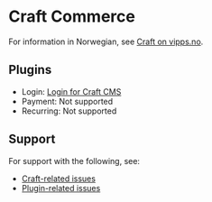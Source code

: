 <!-- START_METADATA
---
hide_table_of_contents: true
pagination_next: null
pagination_prev: null
---
END_METADATA -->

# Craft Commerce

For information in Norwegian, see
[Craft on vipps.no](https://www.vipps.no/produkter-og-tjenester/bedrift/ta-betalt-paa-nett/ta-betalt-paa-nett/craft/).

## Plugins

* Login: [Login for Craft CMS](https://developer.vippsmobilepay.com/docs/plugins-ext/craft-login/)
* Payment: Not supported
* Recurring: Not supported

## Support

For support with the following, see:

* [Craft-related issues](https://craftcms.com/community)
* [Plugin-related issues](https://github.com/elleracompany/vipps-craft-login/issues)
